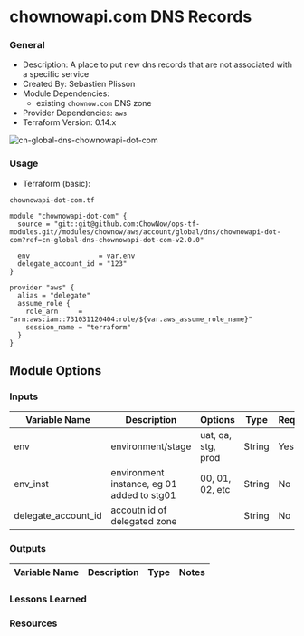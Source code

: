 # chownowapi.com DNS Records

### General

* Description: A place to put new dns records that are not associated with a specific service
* Created By: Sebastien Plisson
* Module Dependencies:
  * existing `chownow.com` DNS zone
* Provider Dependencies: `aws`
* Terraform Version: 0.14.x

![cn-global-dns-chownowapi-dot-com](https://github.com/ChowNow/ops-tf-modules/workflows/cn-global-dns-chownowapi-dot-com/badge.svg)


### Usage

* Terraform (basic):


`chownowapi-dot-com.tf`
```hcl
module "chownowapi-dot-com" {
  source = "git::git@github.com:ChowNow/ops-tf-modules.git//modules/chownow/aws/account/global/dns/chownowapi-dot-com?ref=cn-global-dns-chownowapi-dot-com-v2.0.0"

  env                 = var.env
  delegate_account_id = "123"
}

provider "aws" {
  alias = "delegate"
  assume_role {
    role_arn     = "arn:aws:iam::731031120404:role/${var.aws_assume_role_name}"
    session_name = "terraform"
  }
}
```


## Module Options


### Inputs

| Variable Name       | Description                                | Options            | Type   | Required? | Notes |
| ------------------- | ------------------------------------------ | ------------------ | ------ | --------- | ----- |
| env                 | environment/stage                          | uat, qa, stg, prod | String | Yes       | N/A   |
| env_inst            | environment instance, eg 01 added to stg01 | 00, 01, 02, etc    | String | No        | N/A   |
| delegate_account_id | accoutn id of delegated zone               |                    | String | No        | N/A   |



### Outputs

| Variable Name | Description | Type | Notes |
| ------------- | ----------- | ---- | ----- |



### Lessons Learned


### Resources
